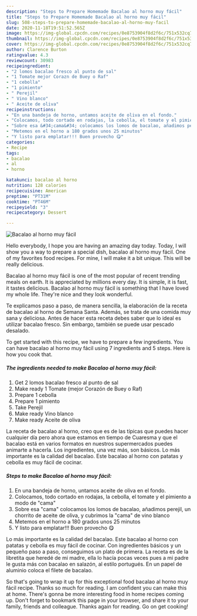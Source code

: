```yaml
---
description: "Steps to Prepare Homemade Bacalao al horno muy fácil"
title: "Steps to Prepare Homemade Bacalao al horno muy fácil"
slug: 508-steps-to-prepare-homemade-bacalao-al-horno-muy-facil
date: 2020-11-18T19:51:52.565Z
image: https://img-global.cpcdn.com/recipes/0e8753904f8d2f6c/751x532cq70/bacalao-al-horno-muy-facil-foto-principal.jpg
thumbnail: https://img-global.cpcdn.com/recipes/0e8753904f8d2f6c/751x532cq70/bacalao-al-horno-muy-facil-foto-principal.jpg
cover: https://img-global.cpcdn.com/recipes/0e8753904f8d2f6c/751x532cq70/bacalao-al-horno-muy-facil-foto-principal.jpg
author: Clarence Burton
ratingvalue: 4.3
reviewcount: 30983
recipeingredient:
- "2 lomos bacalao fresco al punto de sal"
- "1 Tomate mejor Corazn de Buey o Raf"
- "1 cebolla"
- "1 pimiento"
- " Perejil"
- " Vino blanco"
- " Aceite de oliva"
recipeinstructions:
- "En una bandeja de horno, untamos aceite de oliva en el fondo."
- "Colocamos, todo cortado en rodajas, la cebolla, el tomate y el pimiento a modo de &#34;cama&#34;"
- "Sobre esa &#34;cama&#34; colocamos los lomos de bacalao, añadimos perejil, un chorrito de aceite de oliva, y cubrimos la &#34;cama&#34; de vino blanco"
- "Metemos en el horno a 180 grados unos 25 minutos"
- "Y listo para emplatar!!! Buen provecho 😋"
categories:
- Recipe
tags:
- bacalao
- al
- horno

katakunci: bacalao al horno 
nutrition: 128 calories
recipecuisine: American
preptime: "PT31M"
cooktime: "PT46M"
recipeyield: "3"
recipecategory: Dessert

---
```



![Bacalao al horno muy fácil](https://img-global.cpcdn.com/recipes/0e8753904f8d2f6c/751x532cq70/bacalao-al-horno-muy-facil-foto-principal.jpg)

Hello everybody, I hope you are having an amazing day today. Today, I will show you a way to prepare a special dish, bacalao al horno muy fácil. One of my favorites food recipes. For mine, I will make it a bit unique. This will be really delicious.

Bacalao al horno muy fácil is one of the most popular of recent trending meals on earth. It is appreciated by millions every day. It is simple, it is fast, it tastes delicious. Bacalao al horno muy fácil is something that I have loved my whole life. They're nice and they look wonderful.

Te explicamos paso a paso, de manera sencilla, la elaboración de la receta de bacalao al horno de Semana Santa. Además, se trata de una comida muy sana y deliciosa. Antes de hacer esta receta debes saber que lo ideal es utilizar bacalao fresco. Sin embargo, también se puede usar pescado desalado.


To get started with this recipe, we have to prepare a few ingredients. You can have bacalao al horno muy fácil using 7 ingredients and 5 steps. Here is how you cook that.

<!--inarticleads1-->

##### The ingredients needed to make Bacalao al horno muy fácil:

1. Get 2 lomos bacalao fresco al punto de sal
1. Make ready 1 Tomate (mejor Corazón de Buey o Raf)
1. Prepare 1 cebolla
1. Prepare 1 pimiento
1. Take  Perejil
1. Make ready  Vino blanco
1. Make ready  Aceite de oliva


La receta de bacalao al horno, creo que es de las típicas que puedes hacer cualquier día pero ahora que estamos en tiempo de Cuaresma y que el bacalao está en varios formatos en nuestros supermercados puedes animarte a hacerla. Los ingredientes, una vez más, son básicos. Lo más importante es la calidad del bacalao. Este bacalao al horno con patatas y cebolla es muy fácil de cocinar. 

<!--inarticleads2-->

##### Steps to make Bacalao al horno muy fácil:

1. En una bandeja de horno, untamos aceite de oliva en el fondo.
1. Colocamos, todo cortado en rodajas, la cebolla, el tomate y el pimiento a modo de &#34;cama&#34;
1. Sobre esa &#34;cama&#34; colocamos los lomos de bacalao, añadimos perejil, un chorrito de aceite de oliva, y cubrimos la &#34;cama&#34; de vino blanco
1. Metemos en el horno a 180 grados unos 25 minutos
1. Y listo para emplatar!!! Buen provecho 😋


Lo más importante es la calidad del bacalao. Este bacalao al horno con patatas y cebolla es muy fácil de cocinar. Con ingredientes básicos y un pequeño paso a paso, conseguimos un plato de primera. La receta es de la libretita que heredé de mi madre, ella lo hacía pocas veces pues a mi padre le gusta más con bacalao en salazón, al estilo portugués. En un papel de aluminio coloca el filete de bacalao. 

So that's going to wrap it up for this exceptional food bacalao al horno muy fácil recipe. Thanks so much for reading. I am confident you can make this at home. There's gonna be more interesting food in home recipes coming up. Don't forget to bookmark this page in your browser, and share it to your family, friends and colleague. Thanks again for reading. Go on get cooking!
